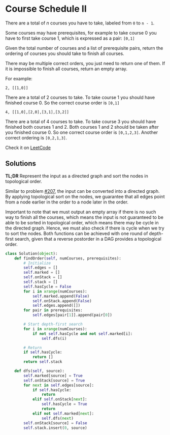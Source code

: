 # Course Schedule II

There are a total of _n_ courses you have to take, labeled from `0` to `n - 1`.

Some courses may have prerequisites, for example to take course 0 you have to first take course 1,
which is expressed as a pair: `[0,1]`

Given the total number of courses and a list of prerequisite pairs, return the ordering of courses you
should take to finish all courses.

There may be multiple correct orders, you just need to return one of them. If it is impossible to finish
all courses, return an empty array.

For example:

```
2, [[1,0]]
```

There are a total of 2 courses to take. To take course 1 you should have finished course 0.
So the correct course order is `[0,1]`

```
4, [[1,0],[2,0],[3,1],[3,2]]
```

There are a total of 4 courses to take. To take course 3 you should have finished both courses 1 and 2.
Both courses 1 and 2 should be taken after you finished course 0. So one correct course order is `[0,1,2,3]`.
Another correct ordering is `[0,2,1,3]`.

Check it on [LeetCode](https://leetcode.com/problems/course-schedule-ii/)

## Solutions

__TL;DR__ Represent the input as a directed graph and sort the nodes in topological order.

Similar to problem [#207](https://leetcode.com/problems/course-schedule/), the input can be converted into a directed graph.
By applying topological sort on the nodes, we guarantee that all edges point from a node earlier in the order to a node
later in the order.

Important to note that we must output an empty array if there is no such way to finish all the courses, which means the
input is not guaranteed to be able to be sorted in topological order, which means there may be cycle in the directed graph.
Hence, we must also check if there is cycle when we try to sort the nodes. Both functions can be achieved with one round of
depth-first search, given that a reverse postorder in a DAG provides a topological order.

```python
class Solution(object):
    def findOrder(self, numCourses, prerequisites):
        # Initialize
        self.edges = []
        self.marked = []
        self.onStack = []
        self.stack = []
        self.hasCycle = False
        for i in xrange(numCourses):
            self.marked.append(False)
            self.onStack.append(False)
            self.edges.append([])
        for pair in prerequisites:
            self.edges[pair[1]].append(pair[0])

        # Start depth-first search
        for i in xrange(numCourses):
            if not self.hasCycle and not self.marked[i]:
                self.dfs(i)

        # Return
        if self.hasCycle:
            return []
        return self.stack

    def dfs(self, source):
        self.marked[source] = True
        self.onStack[source] = True
        for next in self.edges[source]:
            if self.hasCycle:
                return
            elif self.onStack[next]:
                self.hasCycle = True
                return
            elif not self.marked[next]:
                self.dfs(next)
        self.onStack[source] = False
        self.stack.insert(0, source)
```

